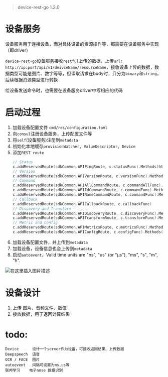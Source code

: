 > device-rest-go 1.2.0

# 设备服务

设备服务用于连接设备，而对具体设备的资源操作等，都需要在设备服务中实现（即driver）

`device-rest-go`设备服务接收`restful`上传的数据，上传`url: http://ip:port/api/v1/deivceName/resourceName`，接收设备上传的数据，数据类型可能是图片、数字等等，但读取请求在body时，只分为`binary`和`string`，后续根据资源类型进行转换

给设备发送命令时，也需要在设备服务driver中写相应的代码


# 启动过程

1. 加载设备配置文件 `cmd/res/configuration.toml`
2. 向`consul`注册设备服务，上传配置文件等
3. 将`self`(设备服务)注册到`metadata`
4. 初始化本地缓存`provisionWatcher, ValueDescriptor, Device`
5. 添加`REST route`
    ```go
	// Status
	c.addReservedRoute(sdkCommon.APIPingRoute, c.statusFunc).Methods(http.MethodGet)
	// Version
	c.addReservedRoute(sdkCommon.APIVersionRoute, c.versionFunc).Methods(http.MethodGet)
	// Command
	c.addReservedRoute(sdkCommon.APIAllCommandRoute, c.commandAllFunc).Methods(http.MethodGet, http.MethodPut)
	c.addReservedRoute(sdkCommon.APIIdCommandRoute, c.commandFunc).Methods(http.MethodGet, http.MethodPut)
	c.addReservedRoute(sdkCommon.APINameCommandRoute, c.commandFunc).Methods(http.MethodGet, http.MethodPut)
	// Callback
	c.addReservedRoute(sdkCommon.APICallbackRoute, c.callbackFunc)
	// Discovery and Transform
	c.addReservedRoute(sdkCommon.APIDiscoveryRoute, c.discoveryFunc).Methods(http.MethodPost)
	c.addReservedRoute(sdkCommon.APITransformRoute, c.transformFunc).Methods(http.MethodGet)
	// Metric and Config
	c.addReservedRoute(sdkCommon.APIMetricsRoute, c.metricsFunc).Methods(http.MethodGet)
	c.addReservedRoute(sdkCommon.APIConfigRoute, c.configFunc).Methods(http.MethodGet)
    ```
6. 加载设备配置文件，并上传到`metadata`
7. 加载设备，设备信息也会上传到`metadata`
8. 启动`autoevent`，Valid time units are "ns", "us" (or "µs"), "ms", "s", "m", "h".

![在这里插入图片描述](https://img-blog.csdnimg.cn/20210204132831938.jpg?x-oss-process=image/watermark,type_ZmFuZ3poZW5naGVpdGk,shadow_10,text_aHR0cHM6Ly9ibG9nLmNzZG4ubmV0L3FxXzM3NzM1Nzk2,size_16,color_FFFFFF,t_70#pic_center)

# 设备设计

1. 上传 图片、音频文件、数值
2. 接收数据，用于返回计算结果

# todo:
    Device      设计一个server作为设备，可接收返回结果、上传数据
    Deepspeech  语音
    OCR / FACE  图片
    autoevent   间隔可设置为ms,us等
    联邦学习    电子nose 数据识别




